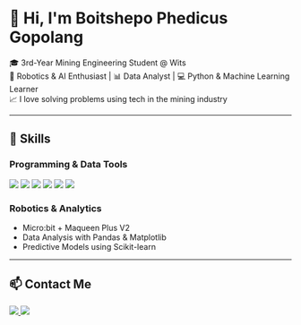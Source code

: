 # 👋 Hi, I'm Boitshepo Phedicus Gopolang

🎓 3rd-Year Mining Engineering Student @ Wits  
🤖 Robotics & AI Enthusiast | 📊 Data Analyst | 💻 Python & Machine Learning Learner  
📈 I love solving problems using tech in the mining industry

---

## 🔧 Skills

### Programming & Data Tools

<p align="left">
  <img src="https://img.shields.io/badge/Python-3776AB?style=for-the-badge&logo=python&logoColor=white"/>
  <img src="https://img.shields.io/badge/Java-ED8B00?style=for-the-badge&logo=java&logoColor=white"/>
  <img src="https://img.shields.io/badge/SQL-4479A1?style=for-the-badge&logo=postgresql&logoColor=white"/>
  <img src="https://img.shields.io/badge/Excel-217346?style=for-the-badge&logo=microsoft-excel&logoColor=white"/>
  <img src="https://img.shields.io/badge/HTML5-E34F26?style=for-the-badge&logo=html5&logoColor=white"/>
  <img src="https://img.shields.io/badge/CSS3-1572B6?style=for-the-badge&logo=css3&logoColor=white"/>
</p>

### Robotics & Analytics
- Micro:bit + Maqueen Plus V2
- Data Analysis with Pandas & Matplotlib
- Predictive Models using Scikit-learn

---

## 📫 Contact Me

<a href="mailto:boitshepogopolang@gmail.com">
  <img src="https://img.shields.io/badge/Gmail-D14836?style=for-the-badge&logo=gmail&logoColor=white" />
</a>
<a href="https://www.linkedin.com/in/boitshepo-gopolang-4250a5248">
  <img src="https://img.shields.io/badge/LinkedIn-0A66C2?style=for-the-badge&logo=linkedin&logoColor=white" />
</a>
